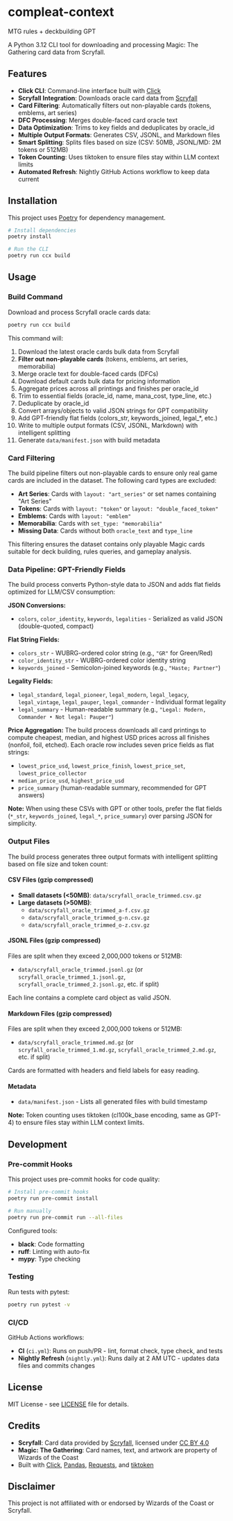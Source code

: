 # compleat-context

MTG rules + deckbuilding GPT

A Python 3.12 CLI tool for downloading and processing Magic: The Gathering card data from Scryfall.

## Features

- **Click CLI**: Command-line interface built with [Click](https://click.palletsprojects.com/)
- **Scryfall Integration**: Downloads oracle card data from [Scryfall](https://scryfall.com/)
- **Card Filtering**: Automatically filters out non-playable cards (tokens, emblems, art series)
- **DFC Processing**: Merges double-faced card oracle text
- **Data Optimization**: Trims to key fields and deduplicates by oracle_id
- **Multiple Output Formats**: Generates CSV, JSONL, and Markdown files
- **Smart Splitting**: Splits files based on size (CSV: 50MB, JSONL/MD: 2M tokens or 512MB)
- **Token Counting**: Uses tiktoken to ensure files stay within LLM context limits
- **Automated Refresh**: Nightly GitHub Actions workflow to keep data current

## Installation

This project uses [Poetry](https://python-poetry.org/) for dependency management.

```bash
# Install dependencies
poetry install

# Run the CLI
poetry run ccx build
```

## Usage

### Build Command

Download and process Scryfall oracle cards data:

```bash
poetry run ccx build
```

This command will:
1. Download the latest oracle cards bulk data from Scryfall
2. **Filter out non-playable cards** (tokens, emblems, art series, memorabilia)
3. Merge oracle text for double-faced cards (DFCs)
4. Download default cards bulk data for pricing information
5. Aggregate prices across all printings and finishes per oracle_id
6. Trim to essential fields (oracle_id, name, mana_cost, type_line, etc.)
7. Deduplicate by oracle_id
8. Convert arrays/objects to valid JSON strings for GPT compatibility
9. Add GPT-friendly flat fields (colors_str, keywords_joined, legal_*, etc.)
10. Write to multiple output formats (CSV, JSONL, Markdown) with intelligent splitting
11. Generate `data/manifest.json` with build metadata

### Card Filtering

The build pipeline filters out non-playable cards to ensure only real game cards are included in the dataset. The following card types are excluded:

- **Art Series**: Cards with `layout: "art_series"` or set names containing "Art Series"
- **Tokens**: Cards with `layout: "token"` or `layout: "double_faced_token"`
- **Emblems**: Cards with `layout: "emblem"`
- **Memorabilia**: Cards with `set_type: "memorabilia"`
- **Missing Data**: Cards without both `oracle_text` and `type_line`

This filtering ensures the dataset contains only playable Magic cards suitable for deck building, rules queries, and gameplay analysis.

### Data Pipeline: GPT-Friendly Fields

The build process converts Python-style data to JSON and adds flat fields optimized for LLM/CSV consumption:

**JSON Conversions:**
- `colors`, `color_identity`, `keywords`, `legalities` - Serialized as valid JSON (double-quoted, compact)

**Flat String Fields:**
- `colors_str` - WUBRG-ordered color string (e.g., `"GR"` for Green/Red)
- `color_identity_str` - WUBRG-ordered color identity string
- `keywords_joined` - Semicolon-joined keywords (e.g., `"Haste; Partner"`)

**Legality Fields:**
- `legal_standard`, `legal_pioneer`, `legal_modern`, `legal_legacy`, `legal_vintage`, `legal_pauper`, `legal_commander` - Individual format legality
- `legal_summary` - Human-readable summary (e.g., `"Legal: Modern, Commander • Not legal: Pauper"`)

**Price Aggregation:**
The build process downloads all card printings to compute cheapest, median, and highest USD prices across all finishes (nonfoil, foil, etched). Each oracle row includes seven price fields as flat strings:
- `lowest_price_usd`, `lowest_price_finish`, `lowest_price_set`, `lowest_price_collector`
- `median_price_usd`, `highest_price_usd`
- `price_summary` (human-readable summary, recommended for GPT answers)

**Note:** When using these CSVs with GPT or other tools, prefer the flat fields (`*_str`, `keywords_joined`, `legal_*`, `price_summary`) over parsing JSON for simplicity.

### Output Files

The build process generates three output formats with intelligent splitting based on file size and token count:

#### CSV Files (gzip compressed)
- **Small datasets (<50MB)**: `data/scryfall_oracle_trimmed.csv.gz`
- **Large datasets (>50MB)**: 
  - `data/scryfall_oracle_trimmed_a-f.csv.gz`
  - `data/scryfall_oracle_trimmed_g-n.csv.gz`
  - `data/scryfall_oracle_trimmed_o-z.csv.gz`

#### JSONL Files (gzip compressed)
Files are split when they exceed 2,000,000 tokens or 512MB:
- `data/scryfall_oracle_trimmed.jsonl.gz` (or `scryfall_oracle_trimmed_1.jsonl.gz`, `scryfall_oracle_trimmed_2.jsonl.gz`, etc. if split)

Each line contains a complete card object as valid JSON.

#### Markdown Files (gzip compressed)
Files are split when they exceed 2,000,000 tokens or 512MB:
- `data/scryfall_oracle_trimmed.md.gz` (or `scryfall_oracle_trimmed_1.md.gz`, `scryfall_oracle_trimmed_2.md.gz`, etc. if split)

Cards are formatted with headers and field labels for easy reading.

#### Metadata
- `data/manifest.json` - Lists all generated files with build timestamp

**Note:** Token counting uses tiktoken (cl100k_base encoding, same as GPT-4) to ensure files stay within LLM context limits.

## Development

### Pre-commit Hooks

This project uses pre-commit hooks for code quality:

```bash
# Install pre-commit hooks
poetry run pre-commit install

# Run manually
poetry run pre-commit run --all-files
```

Configured tools:
- **black**: Code formatting
- **ruff**: Linting with auto-fix
- **mypy**: Type checking

### Testing

Run tests with pytest:

```bash
poetry run pytest -v
```

### CI/CD

GitHub Actions workflows:
- **CI** (`ci.yml`): Runs on push/PR - lint, format check, type check, and tests
- **Nightly Refresh** (`nightly.yml`): Runs daily at 2 AM UTC - updates data files and commits changes

## License

MIT License - see [LICENSE](LICENSE) file for details.

## Credits

- **Scryfall**: Card data provided by [Scryfall](https://scryfall.com/), licensed under [CC BY 4.0](https://creativecommons.org/licenses/by/4.0/)
- **Magic: The Gathering**: Card names, text, and artwork are property of Wizards of the Coast
- Built with [Click](https://click.palletsprojects.com/), [Pandas](https://pandas.pydata.org/), [Requests](https://requests.readthedocs.io/), and [tiktoken](https://github.com/openai/tiktoken)

## Disclaimer

This project is not affiliated with or endorsed by Wizards of the Coast or Scryfall.
